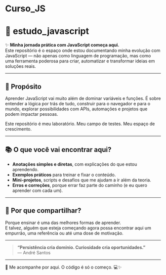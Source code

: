 # Curso_JS

# 🚀 estudo_javascript

✨ **Minha jornada prática com JavaScript começa aqui.**  
Este repositório é o espaço onde estou documentando minha evolução com JavaScript — não apenas como linguagem de programação, mas como uma ferramenta poderosa para criar, automatizar e transformar ideias em soluções reais.

---

## 🎯 Propósito

Aprender JavaScript vai muito além de dominar variáveis e funções. É sobre entender a lógica por trás de tudo, construir para o navegador e para o mundo, explorar possibilidades com APIs, automações e projetos que podem impactar pessoas.

Este repositório é meu laboratório. Meu campo de testes. Meu espaço de crescimento.

---

## 📚 O que você vai encontrar aqui?

- **Anotações simples e diretas**, com explicações do que estou aprendendo.
- **Exemplos práticos** para treinar e fixar o conteúdo.
- **Mini-projetos**, scripts e desafios que me ajudam a ir além da teoria.
- **Erros e correções**, porque errar faz parte do caminho (e eu quero aprender com cada um).

---

## 🌱 Por que compartilhar?

Porque ensinar é uma das melhores formas de aprender.  
E talvez, alguém que esteja começando agora possa encontrar aqui um empurrão, uma referência ou até uma dose de motivação.

---

> **“Persistência cria domínio. Curiosidade cria oportunidades.”**  
> — André Santos

---

📌 Me acompanhe por aqui. O código é só o começo. 💻✨
